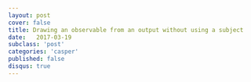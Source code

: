 ```yaml
---
layout: post
cover: false
title: Drawing an observable from an output without using a subject
date:   2017-03-19
subclass: 'post'
categories: 'casper'
published: false
disqus: true
---
```

